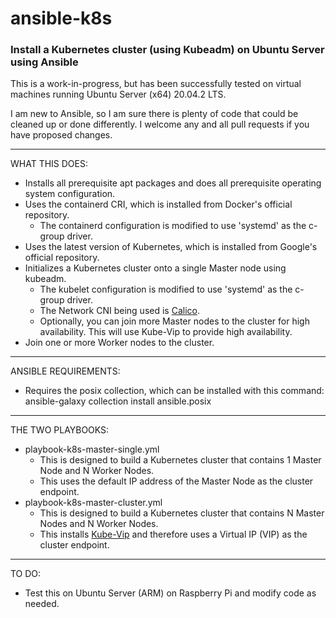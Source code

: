 # ansible-k8s
### Install a Kubernetes cluster **(using Kubeadm)** on Ubuntu Server using Ansible

This is a work-in-progress, but has been successfully tested on virtual machines running Ubuntu Server (x64) 20.04.2 LTS.

I am new to Ansible, so I am sure there is plenty of code that could be cleaned up or done differently.  I welcome any and all pull requests if you have proposed changes.

---

WHAT THIS DOES:
* Installs all prerequisite apt packages and does all prerequisite operating system configuration.
* Uses the containerd CRI, which is installed from Docker's official repository.
  * The containerd configuration is modified to use 'systemd' as the c-group driver.
* Uses the latest version of Kubernetes, which is installed from Google's official repository.
* Initializes a Kubernetes cluster onto a single Master node using kubeadm.
  * The kubelet configuration is modified to use 'systemd' as the c-group driver.
  * The Network CNI being used is [Calico](https://www.tigera.io/project-calico/).
  * Optionally, you can join more Master nodes to the cluster for high availability.  This will use Kube-Vip to provide high availability.
* Join one or more Worker nodes to the cluster.

---

ANSIBLE REQUIREMENTS:
* Requires the posix collection, which can be installed with this command:  ansible-galaxy collection install ansible.posix

---

THE TWO PLAYBOOKS:
* playbook-k8s-master-single.yml
  * This is designed to build a Kubernetes cluster that contains 1 Master Node and N Worker Nodes.
  * This uses the default IP address of the Master Node as the cluster endpoint.
* playbook-k8s-master-cluster.yml
  * This is designed to build a Kubernetes cluster that contains N Master Nodes and N Worker Nodes.
  * This installs [Kube-Vip](https://kube-vip.io/) and therefore uses a Virtual IP (VIP) as the cluster endpoint.

---

TO DO:
* Test this on Ubuntu Server (ARM) on Raspberry Pi and modify code as needed.
